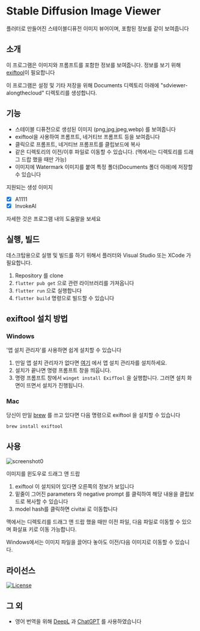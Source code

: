 # Stable Diffusion Image Viewer

플러터로 만들어진 스테이블디퓨전 이미지 뷰어이며, 포함된 정보를 같이 보여줍니다

## 소개

이 프로그램은 이미지와 프롬프트를 포함한 정보를 보여줍니다.
정보를 보기 위해 [exiftool](https://exiftool.org)이 필요합니다

이 프로그램은 설정 및 기타 저장을 위해 Documents 디렉토리 아래에 "sdviewer-alongthecloud" 디렉토리를 생성합니다.

## 기능

* 스테이블 디퓨전으로 생성된 이미지 (png,jpg,jpeg,webp) 를 보여줍니다
* exiftool을 사용하여 프롬프트, 네거티브 프롬프트 등을 보여줍니다
* 클릭으로 프롬프트, 네거티브 프롬프트를 클립보드에 복사
* 같은 디렉토리의 이전/이후 파일로 이동할 수 있습니다. (맥에서는 디렉토리를 드래그 드랍 했을 때만 가능)
* 이미지에 Watermark 이미지를 붙여 특정 폴더(Documents 폴더 아래)에 저장할 수 있습니다

지원되는 생성 이미지
 - [x] A1111
 - [x] InvokeAI

자세한 것은 프로그램 내의 도움말을 보세요

## 실행, 빌드

데스크탑용으로 실행 및 빌드를 하기 위해서 플러터와 Visual Studio 또는 XCode 가 필요합니다.

1. Repository 를 clone
2. `flutter pub get` 으로 관련 라이브러리를 가져옵니다
3. `flutter run` 으로 실행합니다
4. `flutter build` 명령으로 빌드할 수 있습니다

## exiftool 설치 방법

### Windows
'앱 설치 관리자'를 사용하면 쉽게 설치할 수 있습니다

1. 만일 앱 설치 관리자가 없다면 [여기](https://www.microsoft.com/p/app-installer/9nblggh4nns1) 에서 앱 설치 관리자를 설치하세요.
2. 설치가 끝나면 명령 프롬프트 창을 띄웁니다.
3. 명령 프롬프트 창에서 ```winget install ExifTool``` 을 실행합니다. 그러면 설치 화면이 뜨면서 설치가 진행됩니다.

### Mac
당신이 만일 [brew](https://brew.sh) 를 쓰고 있다면 다음 명령으로 exiftool 을 설치할 수 있습니다

```brew install exiftool```

## 사용
![screenshot0](images/screenshot1.jpg)

이미지를 윈도우로 드래그 앤 드랍

1. exiftool 이 설치되어 있다면 오른쪽의 정보가 보입니다
2. 밑줄이 그어진 parameters 와 negative prompt 를 클릭하여 해당 내용을 클립보드로 복사할 수 있습니다
3. model hash를 클릭하면 civitai 로 이동합니다

맥에서는 디렉토리를 드래그 앤 드랍 했을 때만 이전 파일, 다음 파일로 이동할 수 있으며 화살표 키로 이동 가능합니다.

Windows에서는 이미지 파일을 끌어다 놓아도 이전/다음 이미지로 이동할 수 있습니다.

## 라이선스

[![License](https://img.shields.io/badge/License-BSD%202--Clause--"Simplified"-blue.svg)](LICENSE)

## 그 외

* 영어 번역을 위해 [DeepL](https://www.deepl.com/translator) 과 [ChatGPT](https://chat.openai.com) 를 사용하였습니다
